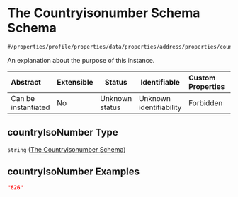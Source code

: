 # The Countryisonumber Schema Schema

```txt
#/properties/profile/properties/data/properties/address/properties/countryIsoNumber#/properties/profile/properties/data/properties/address/properties/countryIsoNumber
```

An explanation about the purpose of this instance.


| Abstract            | Extensible | Status         | Identifiable            | Custom Properties | Additional Properties | Access Restrictions | Defined In                                                                           |
| :------------------ | ---------- | -------------- | ----------------------- | :---------------- | --------------------- | ------------------- | ------------------------------------------------------------------------------------ |
| Can be instantiated | No         | Unknown status | Unknown identifiability | Forbidden         | Allowed               | none                | [quote_schema.schema.json\*](../out/quote_schema.schema.json "open original schema") |

## countryIsoNumber Type

`string` ([The Countryisonumber Schema](quote_schema-properties-the-profile-schema-properties-the-data-schema-properties-the-address-schema-properties-the-countryisonumber-schema.md))

## countryIsoNumber Examples

```json
"826"
```
